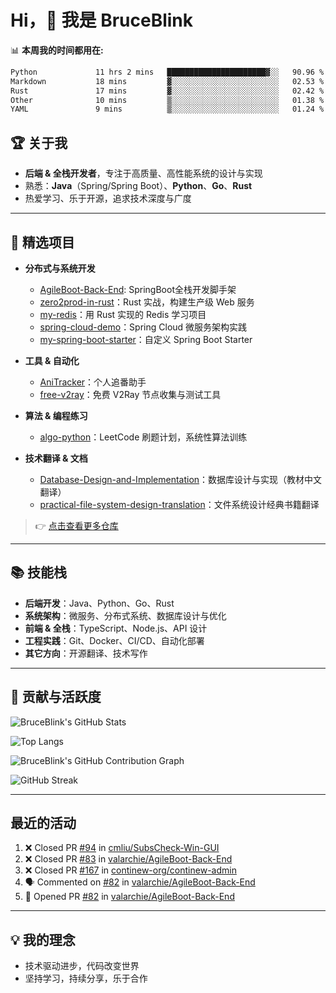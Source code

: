 # Hi，👋 我是 BruceBlink

📊 **本周我的时间都用在:**
<!--START_SECTION:waka-->

```txt
Python             11 hrs 2 mins   ██████████████████████▓░░   90.96 %
Markdown           18 mins         ▓░░░░░░░░░░░░░░░░░░░░░░░░   02.53 %
Rust               17 mins         ▓░░░░░░░░░░░░░░░░░░░░░░░░   02.42 %
Other              10 mins         ▒░░░░░░░░░░░░░░░░░░░░░░░░   01.38 %
YAML               9 mins          ▒░░░░░░░░░░░░░░░░░░░░░░░░   01.24 %
```

<!--END_SECTION:waka-->

## 🏆 关于我

- **后端 & 全栈开发者**，专注于高质量、高性能系统的设计与实现
- 熟悉：**Java**（Spring/Spring Boot）、**Python**、**Go**、**Rust**
- 热爱学习、乐于开源，追求技术深度与广度


---

## 🚀 精选项目

- **分布式与系统开发**
  - [AgileBoot-Back-End](https://github.com/BruceBlink/AgileBoot-Back-End): SpringBoot全栈开发脚手架
  - [zero2prod-in-rust](https://github.com/BruceBlink/zero2prod-in-rust)：Rust 实战，构建生产级 Web 服务
  - [my-redis](https://github.com/BruceBlink/my-redis)：用 Rust 实现的 Redis 学习项目
  - [spring-cloud-demo](https://github.com/BruceBlink/spring-cloud-demo)：Spring Cloud 微服务架构实践
  - [my-spring-boot-starter](https://github.com/BruceBlink/my-spring-boot-starter)：自定义 Spring Boot Starter

- **工具 & 自动化**
  - [AniTracker](https://github.com/BruceBlink/AniTracker)：个人追番助手
  - [free-v2ray](https://github.com/BruceBlink/free-v2ray)：免费 V2Ray 节点收集与测试工具

- **算法 & 编程练习**
  - [algo-python](https://github.com/BruceBlink/algo-python)：LeetCode 刷题计划，系统性算法训练

- **技术翻译 & 文档**
  - [Database-Design-and-Implementation](https://github.com/BruceBlink/Database-Design-and-Implementation)：数据库设计与实现（教材中文翻译）
  - [practical-file-system-design-translation](https://github.com/BruceBlink/practical-file-system-design-translation)：文件系统设计经典书籍翻译

> 👉 [点击查看更多仓库](https://github.com/BruceBlink?tab=repositories)

---

## 📚 技能栈

- **后端开发**：Java、Python、Go、Rust
- **系统架构**：微服务、分布式系统、数据库设计与优化
- **前端 & 全栈**：TypeScript、Node.js、API 设计
- **工程实践**：Git、Docker、CI/CD、自动化部署
- **其它方向**：开源翻译、技术写作

---

## 🎯 贡献与活跃度

<!-- 统计与活跃度展示 -->

![BruceBlink's GitHub Stats](https://github-readme-stats.vercel.app/api?username=BruceBlink&show_icons=true&theme=radical)

![Top Langs](https://github-readme-stats.vercel.app/api/top-langs/?username=BruceBlink&layout=compact&theme=radical)

![BruceBlink's GitHub Contribution Graph](https://github-readme-activity-graph.vercel.app/graph?username=BruceBlink&theme=radical)

![GitHub Streak](https://github-readme-streak-stats-nfv4.vercel.app?user=BruceBlink&theme=dark&hide_border=true&border_radius=4.1&locale=zh_Hans)

---

## 最近的活动

<!--START_SECTION:activity-->
1. ❌ Closed PR [#94](https://github.com/cmliu/SubsCheck-Win-GUI/pull/94) in [cmliu/SubsCheck-Win-GUI](https://github.com/cmliu/SubsCheck-Win-GUI)
2. ❌ Closed PR [#83](https://github.com/valarchie/AgileBoot-Back-End/pull/83) in [valarchie/AgileBoot-Back-End](https://github.com/valarchie/AgileBoot-Back-End)
3. ❌ Closed PR [#167](https://github.com/continew-org/continew-admin/pull/167) in [continew-org/continew-admin](https://github.com/continew-org/continew-admin)
4. 🗣 Commented on [#82](https://github.com/valarchie/AgileBoot-Back-End/issues/82) in [valarchie/AgileBoot-Back-End](https://github.com/valarchie/AgileBoot-Back-End)
5. 💪 Opened PR [#82](https://github.com/valarchie/AgileBoot-Back-End/pull/82) in [valarchie/AgileBoot-Back-End](https://github.com/valarchie/AgileBoot-Back-End)
<!--END_SECTION:activity-->
---

## 💡 我的理念

- 技术驱动进步，代码改变世界
- 坚持学习，持续分享，乐于合作
